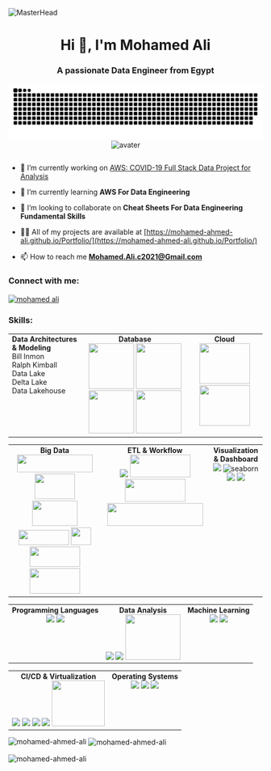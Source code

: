 ![MasterHead](https://wallpapercave.com/wp/wp12177305.jpg)
<h1 align="center">Hi 👋, I'm Mohamed Ali</h1>
<h3 align="center">A passionate Data Engineer from Egypt</h3>



<div align="center">
  <a href="https://1999azzar.github.io/1999AZZAR/">
  <img  src="https://github.com/1999AZZAR/1999AZZAR/blob/main/resources/img/grid-snake.svg"
       alt="snake" /></a>
</div>

<img align="right" alt="avater" width="300" src="https://i.ibb.co/Q6wVfXB/avatar.png">
<p align="left"> <a href="https://twitter.com/" target="blank"><img src="https://img.shields.io/twitter/follow/?logo=twitter&style=for-the-badge" alt="" /></a> </p>

- 🔭 I’m currently working on [AWS: COVID-19 Full Stack Data Project for Analysis](https://github.com/Mohamed-Ahmed-Ali/AWS-COVID-19-Full-Stack-Data-Project-for-Analysis)

- 🌱 I’m currently learning **AWS For Data Engineering**

- 👯 I’m looking to collaborate on **Cheat Sheets For Data Engineering Fundamental Skills**

- 👨‍💻 All of my projects are available at [https://mohamed-ahmed-ali.github.io/Portfolio/](https://mohamed-ahmed-ali.github.io/Portfolio/)

- 📫 How to reach me **Mohamed.Ali.c2021@Gmail.com**

<h3 align="left">Connect with me:</h3>
<p align="left">
<a href="https://linkedin.com/in/mohamed ali" target="blank"><img align="center" src="https://raw.githubusercontent.com/rahuldkjain/github-profile-readme-generator/master/src/images/icons/Social/linked-in-alt.svg" alt="mohamed ali" height="30" width="40" /></a>
</p>

<h3 align="left">Skills:</h3>

<table width="100%">
  <tr>
    <td align="left" valign="top">
      <strong>Data Architectures & Modeling</strong><br>
      Bill Inmon<br>
      Ralph Kimball<br>
      Data Lake<br>
      Delta Lake<br>
      Data Lakehouse
    </td>
    <td align="CENTER" valign="top">
      <strong>Database</strong><br>
      <img src="https://cdn.jsdelivr.net/gh/devicons/devicon/icons/microsoftsqlserver/microsoftsqlserver-plain-wordmark.svg" width='90' height='90'/>
      <img src="https://www.collibra.com/content/dam/web-resources/en-global/collibra-com/logos/c/cassandra-color.svg" width='90' height='90' />
      <img src="https://cdn.jsdelivr.net/gh/devicons/devicon/icons/postgresql/postgresql-original-wordmark.svg" width='90' height='85'/>
      <img src="https://cdn.jsdelivr.net/gh/devicons/devicon/icons/mongodb/mongodb-original-wordmark.svg" width='90' height='85' />
    </td>
<td align="CENTER" valign="top">
      <strong>Cloud</strong><br>
      <img src="https://cdn.jsdelivr.net/gh/devicons/devicon/icons/azure/azure-original-wordmark.svg" width='100' height='80'/>
<img src="https://cdn.jsdelivr.net/gh/devicons/devicon/icons/amazonwebservices/amazonwebservices-original-wordmark.svg" width='100' height='80'/>
    </td>
  </tr>
</table>


<table width="100%">
  <tr>
    <td align="CENTER" valign="top">
      <strong>Big Data</strong><br>
<img src="https://www.collibra.com/content/dam/web-resources/en-global/collibra-com/logos/d/databricks-color.svg" width='150' height='35' />

<img src="https://upload.wikimedia.org/wikipedia/commons/f/f3/Apache_Spark_logo.svg" width='80' height='50' />

<img src="https://geekflare.com/wp-content/uploads/2022/11/apache-impala-logo-1.png" width='90' height='50'/>


<img src="https://upload.wikimedia.org/wikipedia/commons/0/0e/Hadoop_logo.svg" width='100' height='30'/>

<img src="https://upload.wikimedia.org/wikipedia/commons/b/bb/Apache_Hive_logo.svg" width='40' height='35'/>

<img src="https://www.collibra.com/content/dam/web-resources/en-global/collibra-com/logos/a/apache-kafka-color.svg" width='100' height='40' />

<img src="https://upload.wikimedia.org/wikipedia/commons/1/1e/Apache_HBase_Logo.svg" width='100' height='50'/>
    </td>
    <td align="CENTER" valign="top">
       <strong>ETL & Workflow</strong><br>
<img src="https://www.collibra.com/content/dam/web-resources/en-global/collibra-com/logos/m/microsoft-ssis-color.png"  height='60'/>
      
<img src="https://www.apache.org/logos/res/airflow/default.png" width='120' height='45' />

<img src="https://www.apache.org/logos/res/nifi/default.png" width='120' height='45'/>

<img src="https://upload.wikimedia.org/wikipedia/commons/9/97/Talend_logo.svg" width='190' height='45'/>
    </td>
<td align="CENTER" valign="top">
      <strong>Visualization & Dashboard</strong><br>
      <img src="https://upload.wikimedia.org/wikipedia/commons/8/84/Matplotlib_icon.svg" width='50' />

<img src="https://seaborn.pydata.org/_images/logo-mark-lightbg.svg" alt="seaborn" width="55"/> 

<img src="https://cdn.jsdelivr.net/gh/devicons/devicon/icons/grafana/grafana-original-wordmark.svg" width='50' />

<img src="https://upload.wikimedia.org/wikipedia/commons/c/cf/New_Power_BI_Logo.svg" width='50' />
    </td>
  </tr>
</table>



<table width="100%">
  <tr>
    <td align="CENTER" valign="top">
      <strong>Programming Languages</strong><br>
<img src="https://cdn.jsdelivr.net/gh/devicons/devicon/icons/python/python-original-wordmark.svg" width='90' />

<img src="https://seeklogo.com/images/A/azure-sql-database-logo-D7A32C9CD9-seeklogo.com.png" width='65' />
    </td>
    <td align="CENTER" valign="top">
      <strong>Data Analysis</strong><br>

<img src="https://cdn.jsdelivr.net/gh/devicons/devicon/icons/numpy/numpy-original-wordmark.svg" width='110' />
<img src="https://cdn.jsdelivr.net/gh/devicons/devicon/icons/pandas/pandas-original-wordmark.svg" width='100' />

<img src="https://encrypted-tbn0.gstatic.com/images?q=tbn:ANd9GcQxoZarxnf57JiCLmYmyyAGO95CUu8veOsSASVzJ2v9H-FNhM5mIuK4QlLqHASd0k1kPn4&usqp=CAU" width='109' height='90'/>
    </td>
<td align="CENTER" valign="top">
      <strong>Machine Learning</strong><br>

<img src="https://cdn.jsdelivr.net/gh/devicons/devicon/icons/tensorflow/tensorflow-original.svg" width='90'/>
          

<img src="https://upload.wikimedia.org/wikipedia/commons/0/05/Scikit_learn_logo_small.svg" width='100' />
    </td>
  </tr>
</table>




<table width="100%">
  <tr>
    <td align="CENTER" valign="top">
      <strong>CI/CD & Virtualization</strong><br>
<img src="https://cdn.jsdelivr.net/gh/devicons/devicon/icons/kubernetes/kubernetes-plain-wordmark.svg" width='90' />
<img src="https://cdn.jsdelivr.net/gh/devicons/devicon/icons/git/git-original-wordmark.svg" width='90' />
<img src="https://cdn.jsdelivr.net/gh/devicons/devicon/icons/jenkins/jenkins-original.svg" width='90' />
<img src="https://cdn.jsdelivr.net/gh/devicons/devicon/icons/docker/docker-original-wordmark.svg" width='90' />
<img src="https://upload.wikimedia.org/wikipedia/commons/9/9a/Vmware.svg" width='105' height='90' />
    </td>
<td align="CENTER" valign="top">
      <strong>Operating Systems</strong><br>

<img src="https://cdn.jsdelivr.net/gh/devicons/devicon/icons/redhat/redhat-original-wordmark.svg" width='90' />
<img src="https://cdn.jsdelivr.net/gh/devicons/devicon/icons/linux/linux-original.svg" width='90' />
 <img src="https://cdn.jsdelivr.net/gh/devicons/devicon/icons/bash/bash-original.svg"  width='90' />
    </td>
  </tr>
</table>





<p><img align="left" src="https://github-readme-stats.vercel.app/api/top-langs?username=mohamed-ahmed-ali&show_icons=true&locale=en&layout=compact" alt="mohamed-ahmed-ali" /></p>

<p>&nbsp;<img align="center" src="https://github-readme-stats.vercel.app/api?username=mohamed-ahmed-ali&show_icons=true&locale=en" alt="mohamed-ahmed-ali" /></p>

<p><img align="center" src="https://github-readme-streak-stats.herokuapp.com/?user=mohamed-ahmed-ali&" alt="mohamed-ahmed-ali" /></p>
